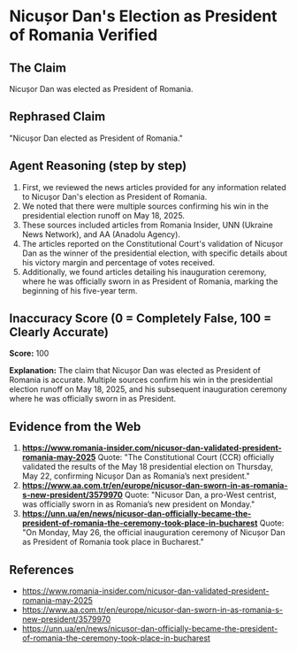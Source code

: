# Nicușor Dan's Election as President of Romania Verified

## The Claim
Nicușor Dan was elected as President of Romania.

## Rephrased Claim
"Nicușor Dan elected as President of Romania."

## Agent Reasoning (step by step)
1. First, we reviewed the news articles provided for any information related to Nicușor Dan's election as President of Romania.
2. We noted that there were multiple sources confirming his win in the presidential election runoff on May 18, 2025.
3. These sources included articles from Romania Insider, UNN (Ukraine News Network), and AA (Anadolu Agency).
4. The articles reported on the Constitutional Court's validation of Nicușor Dan as the winner of the presidential election, with specific details about his victory margin and percentage of votes received.
5. Additionally, we found articles detailing his inauguration ceremony, where he was officially sworn in as President of Romania, marking the beginning of his five-year term.

## Inaccuracy Score (0 = Completely False, 100 = Clearly Accurate)
**Score:** 100

**Explanation:**
The claim that Nicușor Dan was elected as President of Romania is accurate. Multiple sources confirm his win in the presidential election runoff on May 18, 2025, and his subsequent inauguration ceremony where he was officially sworn in as President.

## Evidence from the Web
1. **https://www.romania-insider.com/nicusor-dan-validated-president-romania-may-2025**
   Quote: "The Constitutional Court (CCR) officially validated the results of the May 18 presidential election on Thursday, May 22, confirming Nicușor Dan as Romania’s next president."
2. **https://www.aa.com.tr/en/europe/nicusor-dan-sworn-in-as-romania-s-new-president/3579970**
   Quote: "Nicusor Dan, a pro-West centrist, was officially sworn in as Romania’s new president on Monday."
3. **https://unn.ua/en/news/nicusor-dan-officially-became-the-president-of-romania-the-ceremony-took-place-in-bucharest**
   Quote: "On Monday, May 26, the official inauguration ceremony of Nicușor Dan as President of Romania took place in Bucharest."

## References
* https://www.romania-insider.com/nicusor-dan-validated-president-romania-may-2025
* https://www.aa.com.tr/en/europe/nicusor-dan-sworn-in-as-romania-s-new-president/3579970
* https://unn.ua/en/news/nicusor-dan-officially-became-the-president-of-romania-the-ceremony-took-place-in-bucharest